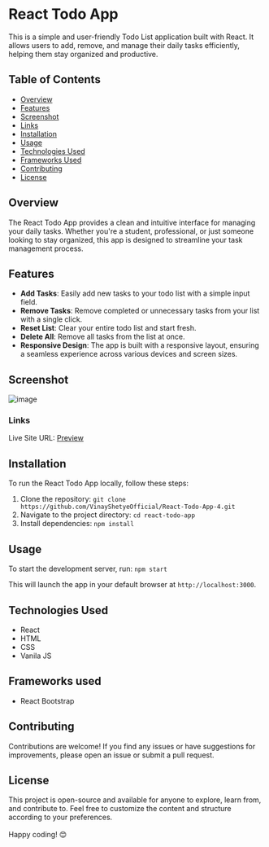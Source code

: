 # React Todo App

This is a simple and user-friendly Todo List application built with React. It allows users to add, remove, and manage their daily tasks efficiently, helping them stay organized and productive.

## Table of Contents

- [Overview](#overview)
- [Features](#features)
- [Screenshot](#screenshot)
- [Links](#links) 
- [Installation](#installation)   
- [Usage](#usage) 
- [Technologies Used](#technologies-used)
- [Frameworks Used](#frameworks-used)
- [Contributing](#contributing)
- [License](#license)

## Overview

The React Todo App provides a clean and intuitive interface for managing your daily tasks. Whether you're a student, professional, or just someone looking to stay organized, this app is designed to streamline your task management process.

## Features

- **Add Tasks**: Easily add new tasks to your todo list with a simple input field.
- **Remove Tasks**: Remove completed or unnecessary tasks from your list with a single click.
- **Reset List**: Clear your entire todo list and start fresh.
- **Delete All**: Remove all tasks from the list at once.
- **Responsive Design**: The app is built with a responsive layout, ensuring a seamless experience across various devices and screen sizes.

## Screenshot
![image](https://github.com/VinayShetyeOfficial/React-Todo-App-4/assets/100470361/d5437dcd-c3d9-4e8c-8a01-03f342e72695)

### Links

Live Site URL: [Preview](https://animated-sunshine-9d02c8.netlify.app/)


## Installation

To run the React Todo App locally, follow these steps:

1. Clone the repository: `git clone https://github.com/VinayShetyeOfficial/React-Todo-App-4.git`
2. Navigate to the project directory: `cd react-todo-app`
3. Install dependencies: `npm install`

## Usage

To start the development server, run: `npm start`

This will launch the app in your default browser at `http://localhost:3000`.

## Technologies Used

- React
- HTML
- CSS
- Vanila JS

## Frameworks used
- React Bootstrap

## Contributing

Contributions are welcome! If you find any issues or have suggestions for improvements, please open an issue or submit a pull request.

## License
This project is open-source and available for anyone to explore, learn from, and contribute to.
Feel free to customize the content and structure according to your preferences. <br><br> Happy coding! 😊
